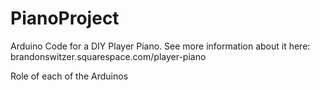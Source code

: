 # PianoProject
Arduino Code for a DIY Player Piano.
See more information about it here: brandonswitzer.squarespace.com/player-piano

Role of each of the Arduinos
